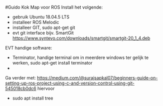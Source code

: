 #Guido Kok
Map voor ROS
Install het volgende:
- gebruik Ubuntu 18.04.5 LTS
- installeer ROS Melodic
- installeer GIT, sudo apt-get git
- evt git interface bijv. SmartGit https://www.syntevo.com/downloads/smartgit/smartgit-20_1_4.deb


EVT handige software:
- Terminator, handige terminal om in meerdere windows ter gelijk te werken, sudo apt-get install terminator
-


Ga verder met:
https://medium.com/@surajsapkal07/beginners-guide-on-setting-up-ros-project-using-c-and-version-control-using-git-545018cb0dc6
hiervoor
- sudo apt install tree
